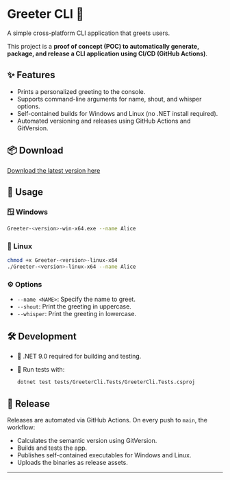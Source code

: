 # Greeter CLI 👋

A simple cross-platform CLI application that greets users.

This project is a **proof of concept (POC) to automatically generate, package, and release a CLI application using CI/CD (GitHub Actions)**.

## ✨ Features

- Prints a personalized greeting to the console.
- Supports command-line arguments for name, shout, and whisper options.
- Self-contained builds for Windows and Linux (no .NET install required).
- Automated versioning and releases using GitHub Actions and GitVersion.

## 📦 Download

[Download the latest version here](https://github.com/glexposito/greeter-cli/releases)

## 🚀 Usage

### 🪟 Windows

```sh
Greeter-<version>-win-x64.exe --name Alice
```

### 🐧 Linux

```sh
chmod +x Greeter-<version>-linux-x64
./Greeter-<version>-linux-x64 --name Alice
```

### ⚙️ Options

- `--name <NAME>`: Specify the name to greet.
- `--shout`: Print the greeting in uppercase.
- `--whisper`: Print the greeting in lowercase.

## 🛠️ Development

- 🧰 .NET 9.0 required for building and testing.
- 🧪 Run tests with:

  ```sh
  dotnet test tests/GreeterCli.Tests/GreeterCli.Tests.csproj
  ```

## 🚢 Release

Releases are automated via GitHub Actions. On every push to `main`, the workflow:
- Calculates the semantic version using GitVersion.
- Builds and tests the app.
- Publishes self-contained executables for Windows and Linux.
- Uploads the binaries as release assets.

---